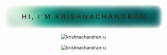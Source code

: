 ![profile_1](https://raw.githubusercontent.com/krishnachandran-u/krishnachandran-u/main/profile_2.png)
<div align="center">
  <img src="https://github-readme-streak-stats.herokuapp.com/?user=krishnachandran-u" alt="krishnachandran-u" />
</div>
<br>
<div align="center">
  <img src="https://github-readme-stats.vercel.app/api?username=krishnachandran-u&show_icons=true&locale=en" alt="krishnachandran-u" />
</div>
